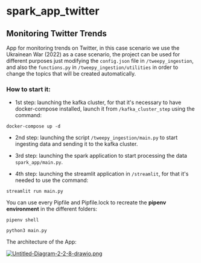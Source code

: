 # spark_app_twitter
## Monitoring Twitter Trends

App for monitoring trends on Twitter, in this case scenario we use the Ukrainean War (2022) as a case scenario,
the project can be used for different purposes just modifying the `config.json` file in `/tweepy_ingestion`, and also the `functions.py` 
in `/tweepy_ingestion/utilities` in order to change the topics that will be created automatically.

### How to start it:

* 1st step: launching the kafka cluster, for that it's necessary to have docker-compose installed, launch it from
`/kafka_cluster_step` using the command:

```
docker-compose up -d
```
* 2nd step: launching the script `/tweepy_ingestion/main.py` to start ingesting data and sending it to the kafka cluster.

* 3rd step: launching the spark application to start processing the data `spark_app/main.py`.

* 4th step: launching the streamlit application in `/streamlit`, for that it's needed to use the command:

```
streamlit run main.py
```

You can use every Pipfile and Pipfile.lock to recreate the **pipenv environment** in the different folders:

```
pipenv shell

python3 main.py
```
The architecture of the App:

[![Untitled-Diagram-2-2-8-drawio.png](https://i.postimg.cc/LX6v1bz2/Untitled-Diagram-2-2-8-drawio.png)](https://postimg.cc/McNyktPF)
